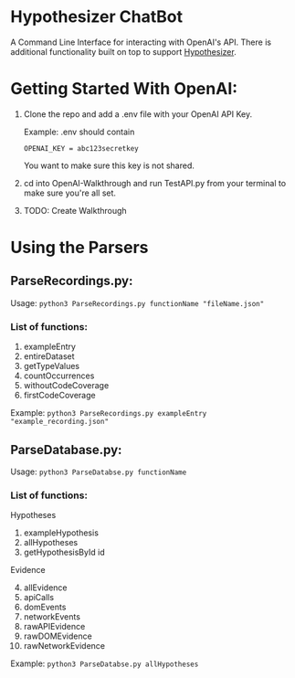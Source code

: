 # Hypothesizer ChatBot

A Command Line Interface for interacting with OpenAI's API. There is additional functionality built on top to support [Hypothesizer](https://github.com/Alaboudi1/Hypothesizer-Debugger).

# Getting Started With OpenAI:

1.  Clone the repo and add a .env file with your OpenAI API Key.

    Example:
    .env should contain

    ```
    OPENAI_KEY = abc123secretkey
    ```

    You want to make sure this key is not shared.

2.  cd into OpenAI-Walkthrough and run TestAPI.py from your terminal to make sure you're all set.

3.  TODO: Create Walkthrough

# Using the Parsers

## ParseRecordings.py:

Usage:
`python3 ParseRecordings.py functionName "fileName.json"`

### List of functions:

1. exampleEntry
2. entireDataset
3. getTypeValues
4. countOccurrences
5. withoutCodeCoverage
6. firstCodeCoverage

Example:
`python3 ParseRecordings.py exampleEntry "example_recording.json"`

## ParseDatabase.py:

Usage:
`python3 ParseDatabse.py functionName`

### List of functions:

Hypotheses

1. exampleHypothesis
2. allHypotheses
3. getHypothesisById id

Evidence

4. allEvidence
5. apiCalls
6. domEvents
7. networkEvents
8. rawAPIEvidence
9. rawDOMEvidence
10. rawNetworkEvidence

Example:
`python3 ParseDatabse.py allHypotheses`
